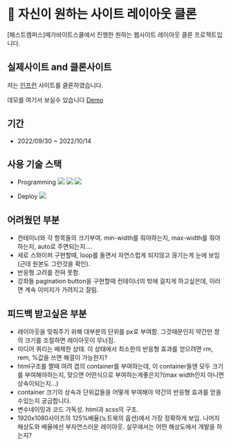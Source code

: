 # 📌 자신이 원하는 사이트 레이아웃 클론

[패스트캠퍼스]메가바이트스쿨에서 진행한 원하는 웹사이트 레이아웃 클론 프로젝트입니다.

## 실제사이트 and 클론사이트

저는 [인프런](https://www.inflearn.com/) 사이트를 클론하였습니다.

데모를 여기서 보실수 있습니다 [Demo](https://gilded-sorbet-e33272.netlify.app/)

## 기간

- 2022/09/30 ~ 2022/10/14

## 사용 기술 스택

- Programming <img src="https://img.shields.io/badge/HTML5-E34F26?style=for-the-badge&logo=HTML5&logoColor=white"> <img src="https://img.shields.io/badge/SCSS-CC6699?style=for-the-badge&logo=SASS&logoColor=white"> <img src="https://img.shields.io/badge/JAVASCRIPT-F7DF1E?style=for-the-badge&logo=JAVASCRIPT&logoColor=white">

- Deploy <img src="https://img.shields.io/badge/NETLIFY-00C7B7?style=for-the-badge&logo=NETLIFY&logoColor=white">

## 어려웠던 부분

- 컨테이너와 각 항목들의 크기부여. min-width를 줘야하는지, max-width를 줘야하는지, auto로 주면되는지....
- 세로 스와이퍼 구현할때, loop를 돌면서 자연스럽게 되지않고 끊기는게 눈에 보임(근데 원본도 그런것을 확인).
- 반응형 고려를 전혀 못함.
- 강좌들 pagination button을 구현할때 컨테이너의 밖에 걸치게 하고싶은데, 이러면 계속 이미지가 가려지고 잘림.

## 피드백 받고싶은  부분

- 레이아웃을 맞춰주기 위해 대부분의 단위를 px로 부여함. 그것때문인지 약간만 창의 크기를 조절하면 레이아웃이 무너짐.
- 미디어 쿼리는 배제한 상태. 이 상태에서 최소한의 반응형 효과를 얻으려면 rm, rem, %값을 쓰면 해결이 가능한지?
- html구조를 짤때 여려 겹의 container를 부여하는데, 이 container들엔 모두 크기를 부여해야하는지, 맞으면 어떤식으로 부여하는게좋은지?(max width인지 아니면 상속이되는지...)
- container 크기의 상속과 단위값들을 어떻게 부여해야 약간의 반응형 효과를 얻을수있는지 궁금합니다.
- 변수네이밍과 코드 가독성. html과 scss의 구조.
- 1920x1080사이즈의 125%배율(노트북의 옵션)에서 가장 정확하게 보임. 나머지 해상도와 배율에선 부자연스러운 레이아웃. 실무에서는 어떤 해상도에서 개발을 하는지?
